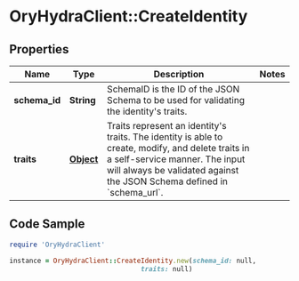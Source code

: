 # OryHydraClient::CreateIdentity

## Properties

Name | Type | Description | Notes
------------ | ------------- | ------------- | -------------
**schema_id** | **String** | SchemaID is the ID of the JSON Schema to be used for validating the identity&#39;s traits. | 
**traits** | [**Object**](.md) | Traits represent an identity&#39;s traits. The identity is able to create, modify, and delete traits in a self-service manner. The input will always be validated against the JSON Schema defined in &#x60;schema_url&#x60;. | 

## Code Sample

```ruby
require 'OryHydraClient'

instance = OryHydraClient::CreateIdentity.new(schema_id: null,
                                 traits: null)
```


